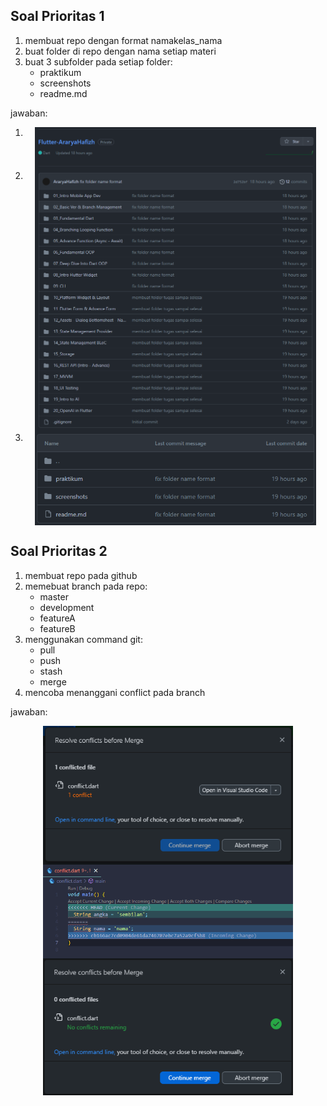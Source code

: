 ## Soal Prioritas 1

1. membuat repo dengan format namakelas_nama
2. buat folder di repo dengan nama setiap materi
3. buat 3 subfolder pada setiap folder:
   - praktikum
   - screenshots
   - readme.md

jawaban:

1. <div style="text-align: center;">
       <img src="../screenshots/nama repo.png" alt="folder" width="450" style="display: block; margin: 0 auto;">
      </div>
   <!---->
2. <div style="text-align: center;">
       <img src="../screenshots/folder.png" alt="folder" width="450" style="display: block; margin: 0 auto;">
      </div>
   <!---->
3. <div style="text-align: center;">
    <img src="../screenshots/subfolder.png" alt="folder" width="450" style="display: block; margin: 0 auto;">
   </div>

## Soal Prioritas 2

1. membuat repo pada github
2. memebuat branch pada repo:
   - master
   - development
   - featureA
   - featureB
3. menggunakan command git:
   - pull
   - push
   - stash
   - merge
4. mencoba menanggani conflict pada branch

jawaban:

<div style="text-align: center;">
    <img src="../screenshots/conflict.png" alt="folder" width="400" style="display: block; margin: 0 auto;">
</div>
<!---->
<div style="text-align: center;">
    <img src="../screenshots/conflict2.png" alt="folder" width="400" style="display: block; margin: 0 auto;">
</div>
<!---->
<div style="text-align: center;">
    <img src="../screenshots/conflict3.png" alt="folder" width="400" style="display: block; margin: 0 auto;">
</div>
